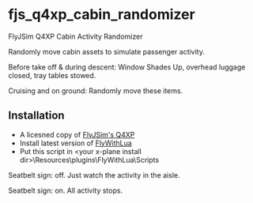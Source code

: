 # fjs_q4xp_cabin_randomizer
FlyJSim Q4XP Cabin Activity Randomizer

Randomly move cabin assets to simulate passenger activity.

Before take off & during descent: Window Shades Up, overhead luggage closed, tray tables stowed.

Cruising and on ground: Randomly move these items.

## Installation
- A licesned copy of [FlyJSim's Q4XP](https://www.flyjsim.com/q4xp)
- Install latest version of [FlyWithLua](https://github.com/X-Friese/FlyWithLua)
- Put this script in \<your x-plane install dir>\Resources\plugins\FlyWithLua\Scripts

Seatbelt sign: off. Just watch the activity in the aisle.

Seatbelt sign: on. All activity stops.
